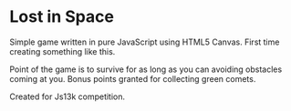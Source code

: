 # Lost in Space

Simple game written in pure JavaScript using HTML5 Canvas. First time creating something like this.

Point of the game is to survive for as long as you can avoiding obstacles coming at you. Bonus points granted for collecting green comets.

Created for Js13k competition.